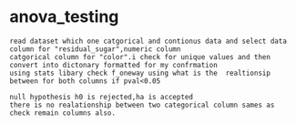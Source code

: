 # anova_testing
    read dataset which one catgorical and contionus data and select data column for "residual_sugar",numeric column 
    catgorical column for "color".i check for unique values and then convert into dictonary formatted for my confrmation
    using stats libary check f_oneway using what is the  realtionsip  between for both columns if pval<0.05

    null hypothesis h0 is rejected,ha is accepted
    there is no realationship between two categorical column sames as check remain columns also.

